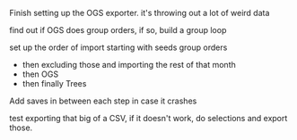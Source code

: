 Finish setting up the OGS exporter. it's throwing out a lot of weird data

find out if OGS does group orders, if so, build a group loop

set up the order of import starting with seeds group orders
- then excluding those and importing the rest of that month
- then OGS
- then finally Trees

Add saves in between each step in case it crashes

test exporting that big of a CSV, if it doesn't work, do selections and export those. 

